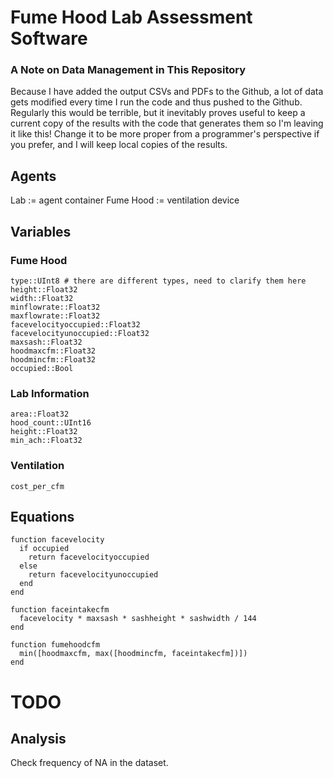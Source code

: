 # Fume Hood Lab Assessment Software

### A Note on Data Management in This Repository

Because I have added the output CSVs and PDFs to the Github, a lot of data gets modified every time I run the code and thus pushed to the Github.
Regularly this would be terrible, but it inevitably proves useful to keep a current copy of the results with the code that generates them so I'm leaving it like this!
Change it to be more proper from a programmer's perspective if you prefer, and I will keep local copies of the results.

## Agents

Lab := agent container
Fume Hood := ventilation device


## Variables

### Fume Hood

    type::UInt8	# there are different types, need to clarify them here
    height::Float32
    width::Float32
    minflowrate::Float32
    maxflowrate::Float32
    facevelocityoccupied::Float32
    facevelocityunoccupied::Float32
    maxsash::Float32
    hoodmaxcfm::Float32
    hoodmincfm::Float32
    occupied::Bool

### Lab Information

    area::Float32
    hood_count::UInt16
    height::Float32
    min_ach::Float32


### Ventilation

    cost_per_cfm


## Equations

    function facevelocity
      if occupied
        return facevelocityoccupied
      else
        return facevelocityunoccupied
      end
    end

    function faceintakecfm
      facevelocity * maxsash * sashheight * sashwidth / 144
    end

    function fumehoodcfm
      min([hoodmaxcfm, max([hoodmincfm, faceintakecfm])])
    end

# TODO

## Analysis

Check frequency of NA in the dataset.
